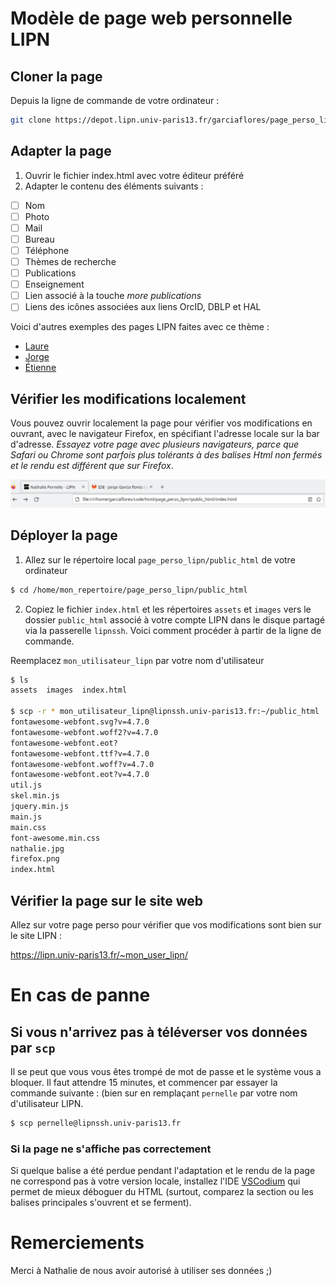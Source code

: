 # Modèle de page web personnelle LIPN

## Cloner la page

Depuis la ligne de commande de votre ordinateur :

```bash
git clone https://depot.lipn.univ-paris13.fr/garciaflores/page_perso_lipn.git
```

## Adapter la page

1. Ouvrir le fichier index.html avec votre éditeur préféré
2. Adapter le contenu des éléments suivants :

- [ ] Nom
- [ ] Photo
- [ ] Mail
- [ ] Bureau
- [ ] Téléphone
- [ ] Thèmes de recherche
- [ ] Publications
- [ ] Enseignement
- [ ] Lien associé à la touche _more publications_
- [ ] Liens des icônes associées aux liens OrcID, DBLP et HAL

Voici d'autres exemples des pages LIPN faites avec ce thème :

- [Laure](https://lipn.univ-paris13.fr/~petrucci/)
- [Jorge](https://www-lipn.univ-paris13.fr/~garciaflores/)
- [Étienne](https://lipn.univ-paris13.fr/~andre/)

## Vérifier les modifications localement

Vous pouvez ouvrir localement la page pour vérifier vos modifications en ouvrant, avec le navigateur Firefox, en spécifiant l'adresse locale sur la bar d'adresse. *Essayez votre page avec plusieurs navigateurs, parce que Safari ou Chrome sont parfois plus tolérants à des balises Html non fermés et le rendu est différent que sur Firefox*. 

![Barre d'adresse URL du navigateur Firefox montrant comment charger la page localement sur l'adresse `file:///home/garciaflores/code/html/page_perso_lipn/public_html/index.html`](public_html/images/firefox.png)

## Déployer la page

1. Allez sur le répertoire local `page_perso_lipn/public_html` de votre ordinateur

```bash
$ cd /home/mon_repertoire/page_perso_lipn/public_html
```

2. Copiez le fichier `index.html` et les répertoires `assets` et `images` vers le dossier `public_html` associé à votre compte LIPN dans le disque partagé via la passerelle `lipnssh`. Voici comment procéder à partir de la ligne de commande.

Reemplacez `mon_utilisateur_lipn` par votre nom d'utilisateur

```bash
$ ls
assets  images  index.html

$ scp -r * mon_utilisateur_lipn@lipnssh.univ-paris13.fr:~/public_html
fontawesome-webfont.svg?v=4.7.0                                                                                                        100%  434KB  37.5MB/s   00:00
fontawesome-webfont.woff2?v=4.7.0                                                                                                      100%   75KB  28.1MB/s   00:00
fontawesome-webfont.eot?                                                                                                               100%  162KB  26.0MB/s   00:00
fontawesome-webfont.ttf?v=4.7.0                                                                                                        100%  162KB  26.8MB/s   00:00
fontawesome-webfont.woff?v=4.7.0                                                                                                       100%   96KB  23.4MB/s   00:00
fontawesome-webfont.eot?v=4.7.0                                                                                                        100%  162KB  38.1MB/s   00:00
util.js                                                                                                                                100%   12KB   6.3MB/s   00:00
skel.min.js                                                                                                                            100% 9085     7.2MB/s   00:00
jquery.min.js                                                                                                                          100%   94KB  32.9MB/s   00:00
main.js                                                                                                                                100% 6532     6.2MB/s   00:00
main.css                                                                                                                               100%   70KB  21.1MB/s   00:00
font-awesome.min.css                                                                                                                   100%   30KB  12.0MB/s   00:00
nathalie.jpg                                                                                                                           100%   34KB  19.2MB/s   00:00
firefox.png                                                                                                                            100%   16KB   8.9MB/s   00:00
index.html                                                                                                                             100%   11KB   6.3MB/s   00:00
```

## Vérifier la page sur le site web

Allez sur votre page perso pour vérifier que vos modifications sont bien sur le site LIPN :

https://lipn.univ-paris13.fr/~mon_user_lipn/

# En cas de panne
## Si vous n'arrivez pas à téléverser vos données par `scp`

Il se peut que vous vous êtes trompé de mot de passe et le système vous a bloquer. Il faut attendre 15 minutes, et commencer par essayer la commande suivante : (bien sur en remplaçant `pernelle` par votre nom d'utilisateur LIPN.
```bash
$ scp pernelle@lipnssh.univ-paris13.fr
```

### Si la page ne s'affiche pas correctement

Si quelque balise a été perdue pendant l'adaptation et le rendu de la page ne correspond pas à votre version locale, installez l'IDE [VSCodium](https://vscodium.com/) qui permet de mieux déboguer du HTML (surtout, comparez la section ou les balises principales s'ouvrent et se ferment). 

# Remerciements

Merci à Nathalie de nous avoir autorisé à utiliser ses données ;)
